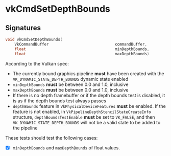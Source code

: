 # vkCmdSetDepthBounds

## Signatures
```c++
void vkCmdSetDepthBounds(
    VkCommandBuffer                             commandBuffer,
    float                                       minDepthBounds,
    float                                       maxDepthBounds)
```

According to the Vulkan spec:
- The currently bound graphics pipeline **must** have been created with the
  `VK_DYNAMIC_STATE_DEPTH_BOUNDS` dynamic state enabled
- `minDepthBounds` **must** be between 0.0 and 1.0, inclusive
- `maxDepthBounds` **must** be between 0.0 and 1.0, inclusive
- If there is no depth framebuffer or if the depth bounds test is disabled, it
  is as if the depth bounds test always passes
- `depthBounds` feature in `VkPhysicalDeviceFeatures` **must** be enabled. If
  the feature is not enabled, in `VkPipelineDepthStencilStateCreateInfo`
  structure, `depthBoundsTestEnable` **must** be set to `VK_FALSE`, and then
  `VK_DYNAMIC_STATE_DEPTH_BOUNDS` will not be a valid state to be added to the
  pipeline

These tests should test the following cases:
- [x] `minDepthBounds` and `maxDepthBounds` of float values.
